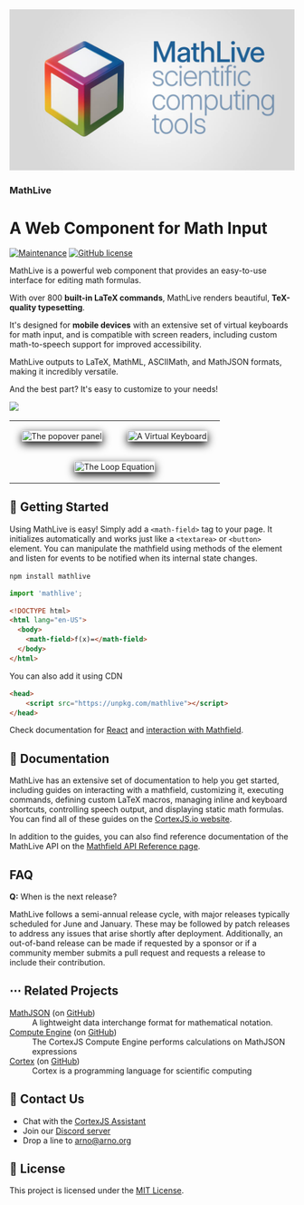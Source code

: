 <div align="center">
    <img alt="math live" src="assets/mathlive-1.png?raw=true">
</div>

<h3><strong>MathLive</strong></h3>
<h1>A Web Component for Math Input</h1>

[![Maintenance](https://img.shields.io/maintenance/yes/2025.svg)]()
[![GitHub license](https://img.shields.io/badge/license-MIT-brightgreen.svg)](https://raw.githubusercontent.com/arnog/mathlive/master/LICENSE.txt)

MathLive is a powerful web component that provides an easy-to-use interface for
editing math formulas.

With over 800 **built-in LaTeX commands**, MathLive renders beautiful,
**TeX-quality typesetting**.

It's designed for **mobile devices** with an extensive set of virtual keyboards
for math input, and is compatible with screen readers, including custom
math-to-speech support for improved accessibility.

MathLive outputs to LaTeX, MathML, ASCIIMath, and MathJSON formats, making it
incredibly versatile.

And the best part? It's easy to customize to your needs!

<img src="assets/screenshots/mathlive-demo.png">

<table align="center" >
    <tr>
        <td width='50%' align='center' style="border:none;">
            <img alt="The popover panel" 
            style='margin:15px; box-shadow: 0px 5px 15px #000; border: 1px solid #eee' 
            src="assets/screenshots/popover.png">
        </td>
        <td width='50%' align='center' style="border:none;">
            <img alt="A Virtual Keyboard" 
            style='margin:15px; box-shadow: 0px 5px 15px #000; border: 1px solid #eee' 
            src="assets/screenshots/virtualKeyboard.png">
        </td>
    </tr>
    <tr style="background-color: initial; border: none;">
        <td colspan="2" align="center" style="border:none;">
            <img width="50%" alt="The Loop Equation" 
            style='margin:15px; box-shadow: 0px 5px 15px #000; border: 1px solid #eee' 
            src="assets/screenshots/loop-eqn.png">
        </td>
    </tr>
</table>

## 🚀 Getting Started

Using MathLive is easy! Simply add a `<math-field>` tag to your page. It
initializes automatically and works just like a `<textarea>` or `<button>`
element. You can manipulate the mathfield using methods of the element and
listen for events to be notified when its internal state changes.

`npm install mathlive`

```javascript
import 'mathlive';
```

```html
<!DOCTYPE html>
<html lang="en-US">
  <body>
    <math-field>f(x)=</math-field>
  </body>
</html>
```

You can also add it using CDN

```html
<head>
    <script src="https://unpkg.com/mathlive"></script>
</head>
```

Check documentation for [React](https://cortexjs.io/mathfield/guides/react/) and
[interaction with Mathfield](https://cortexjs.io/mathfield/guides/interacting/).

## 📖 Documentation

MathLive has an extensive set of documentation to help you get started,
including guides on interacting with a mathfield, customizing it, executing
commands, defining custom LaTeX macros, managing inline and keyboard shortcuts,
controlling speech output, and displaying static math formulas. You can find all
of these guides on the [CortexJS.io website](https://cortexjs.io/mathfield/).

In addition to the guides, you can also find reference documentation of the
MathLive API on the [Mathfield API Reference page](https://cortexjs.io/mathfield/api/).

## FAQ

**Q:** When is the next release?

MathLive follows a semi-annual release cycle, with major releases typically
scheduled for June and January. These may be followed by patch releases to
address any issues that arise shortly after deployment. Additionally, an
out-of-band release can be made if requested by a sponsor or if a community
member submits a pull request and requests a release to include their
contribution.

## ⋯ Related Projects

<dl>
  <dt><a href="https://cortexjs.io/math-json">MathJSON</a> (on <a href="https://github.com/cortex-js/math-json">GitHub</a>)</dt>
  <dd>A lightweight data interchange format for mathematical notation.</dd>  
  <dt><a href="https://cortexjs.io/compute-engine">Compute Engine</a> (on <a href="https://github.com/cortex-js/math-json/tree/master/src/compute-engine">GitHub</a>)</dt>
  <dd>The CortexJS Compute Engine performs calculations on MathJSON expressions</dd>  
  <dt><a href="https://cortexjs.io/cortex">Cortex</a> (on <a href="https://github.com/cortex-js/math-json/tree/master/src/cortex">GitHub</a>)</dt>
  <dd>Cortex is a programming language for scientific computing</dd>  
</dl>

## 💬 Contact Us

- Chat with the
  [CortexJS Assistant](https://chat.openai.com/g/g-8YgEfR7ig-cortexjs-assistant)
- Join our [Discord server](https://discord.gg/yhmvVeJ4Hd)
- Drop a line to [arno@arno.org](arno@arno.org)

## 📃 License

This project is licensed under the [MIT License](LICENSE.txt).
